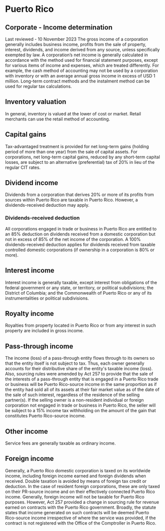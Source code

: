 # Puerto Rico
## Corporate - Income determination
Last reviewed - 10 November 2023
The gross income of a corporation generally includes business income, profits from the sale of property, interest, dividends, and income derived from any source, unless specifically exempted by law.
A corporation’s net income is generally calculated in accordance with the method used for financial statement purposes, except for various items of income and expenses, which are treated differently. For example, the cash method of accounting may not be used by a corporation with inventory or with an average annual gross income in excess of USD 1 million. Long-term contract methods and the instalment method can be used for regular tax calculations.
## Inventory valuation
In general, inventory is valued at the lower of cost or market. Retail merchants can use the retail method of accounting.
## Capital gains
Tax-advantaged treatment is provided for net long-term gains (holding period of more than one year) from the sale of capital assets. For corporations, net long-term capital gains, reduced by any short-term capital losses, are subject to an alternative (preferential) tax of 20% in lieu of the regular CIT rates.
## Dividend income
Dividends from a corporation that derives 20% or more of its profits from sources within Puerto Rico are taxable in Puerto Rico. However, a dividends-received deduction may apply.
### Dividends-received deduction
All corporations engaged in trade or business in Puerto Rico are entitled to an 85% deduction on dividends received from a domestic corporation but not in excess of 85% of the net income of the corporation. A 100% dividends-received deduction applies for dividends received from taxable controlled domestic corporations (if ownership in a corporation is 80% or more).
## Interest income
Interest income is generally taxable, except interest from obligations of the federal government or any state, or territory, or political subdivisions; the District of Columbia; and the Commonwealth of Puerto Rico or any of its instrumentalities or political subdivisions.
## Royalty income
Royalties from property located in Puerto Rico or from any interest in such property are included in gross income.
## Pass-through income
The income (loss) of a pass-through entity flows through to its owners so that the entity itself is not subject to tax. Thus, each owner generally accounts for their distributive share of the entity's taxable income (loss). 
Also, sourcing rules were amended by Act 257 to provide that the sale of the interests of a pass-through entity that is engaged in a Puerto Rico trade or business will be Puerto Rico-source income in the same proportion as if the entity had sold all of its assets at their fair market value as of the date of the sale of such interest, regardless of the residence of the selling partner(s).
If the selling owner is a non-resident individual or foreign corporation not engaged in trade or business in Puerto Rico, the seller will be subject to a 15% income tax withholding on the amount of the gain that constitutes Puerto Rico-source income.
## Other income
Service fees are generally taxable as ordinary income.
## Foreign income
Generally, a Puerto Rico domestic corporation is taxed on its worldwide income, including foreign income earned and foreign dividends when received. Double taxation is avoided by means of foreign tax credit or deduction. In the case of resident foreign corporations, these are only taxed on their PR-source income and on their effectively connected Puerto Rico income. Generally, foreign income will not be taxable for Puerto Rico purposes. However, Act 257 provided a change in sourcing rule for revenue earned on contracts with the Puerto Rico government. Broadly, the statute states that income generated on such contracts will be deemed Puerto Rico-source income irrespective of where the service was provided, if the contract is not registered with the Office of the Comptroller in Puerto Rico.
